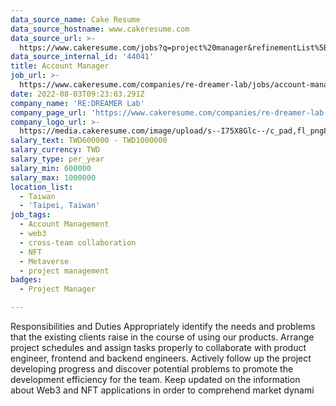 ```yaml
---
data_source_name: Cake Resume
data_source_hostname: www.cakeresume.com
data_source_url: >-
  https://www.cakeresume.com/jobs?q=project%20manager&refinementList%5Blang_name%5D%5B0%5D=English&refinementList%5Bsalary_type%5D=per_year&range%5Bsalary_range%5D%5Bmin%5D=1000000&page=2
data_source_internal_id: '44041'
title: Account Manager
job_url: >-
  https://www.cakeresume.com/companies/re-dreamer-lab/jobs/account-manager-4d0c3b
date: 2022-08-03T09:23:03.291Z
company_name: 'RE:DREAMER Lab'
company_page_url: 'https://www.cakeresume.com/companies/re-dreamer-lab'
company_logo_url: >-
  https://media.cakeresume.com/image/upload/s--I75X8Glc--/c_pad,fl_png8,h_200,w_200/v1648442125/wddyenqdl5jhgegbccxi.png
salary_text: TWD600000 - TWD1000000
salary_currency: TWD
salary_type: per_year
salary_min: 600000
salary_max: 1000000
location_list:
  - Taiwan
  - 'Taipei, Taiwan'
job_tags:
  - Account Management
  - web3
  - cross-team collaboration
  - NFT
  - Metaverse
  - project management
badges:
  - Project Manager

---
```


Responsibilities and Duties Appropriately identify the needs and problems that the existing clients raise in the course of using our products. Arrange project schedules and assign tasks properly to collaborate with product engineer, frontend and backend engineers. Actively follow up the project developing progress and discover potential problems to promote the development efficiency for the team. Keep updated on the information about Web3 and NFT applications in order to comprehend market dynami